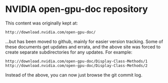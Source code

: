 NVIDIA open-gpu-doc repository
==============================

This content was originally kept at:

    http://download.nvidia.com/open-gpu-doc/

...but has been moved to github, mainly for easier version tracking. Some of
these documents get updates and errata, and the above site was forced to create
separate subdirectories for any updates. For example:

    http://download.nvidia.com/open-gpu-doc/Display-Class-Methods/1
    http://download.nvidia.com/open-gpu-doc/Display-Class-Methods/2

Instead of the above, you can now just browse the git commit log.

